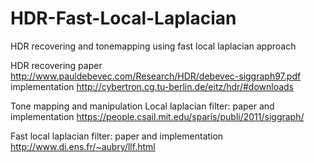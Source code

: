 # HDR-Fast-Local-Laplacian
HDR recovering and tonemapping using fast local laplacian approach

HDR recovering
paper
http://www.pauldebevec.com/Research/HDR/debevec-siggraph97.pdf
implementation
http://cybertron.cg.tu-berlin.de/eitz/hdr/#downloads

Tone mapping and manipulation
Local laplacian filter: 
paper and implementation
https://people.csail.mit.edu/sparis/publi/2011/siggraph/

Fast local laplacian filter:
paper and implementation
http://www.di.ens.fr/~aubry/llf.html

